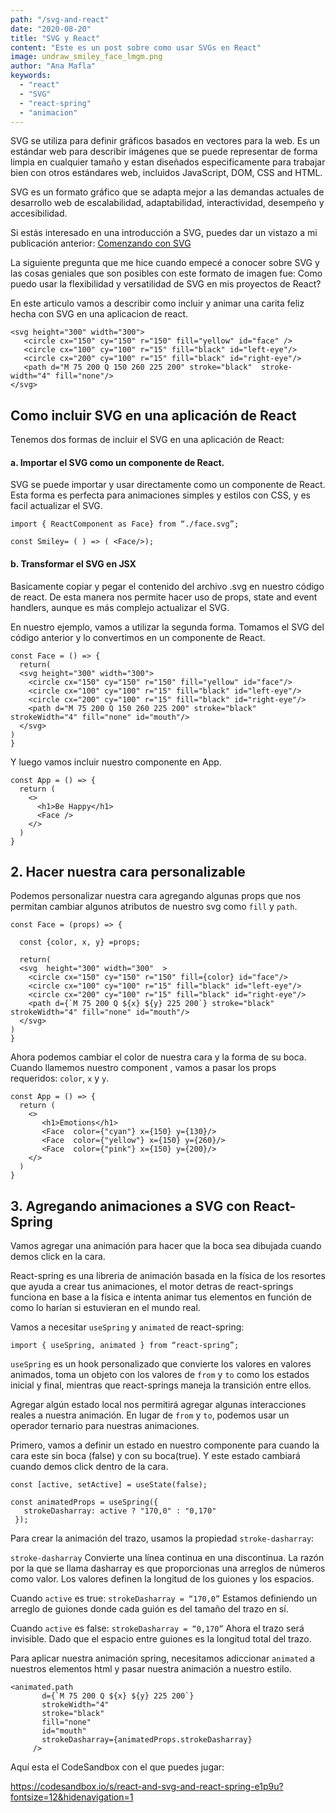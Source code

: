 ```yaml
---
path: "/svg-and-react"
date: "2020-08-20"
title: "SVG y React"
content: "Este es un post sobre como usar SVGs en React"
image: undraw_smiley_face_lmgm.png
author: "Ana Mafla"
keywords:
  - "react"
  - "SVG"
  - "react-spring"
  - "animacion"
---
```


SVG se utiliza para definir gráficos basados en vectores para la web. Es un estándar web para describir imágenes que se puede representar de forma limpia en cualquier tamaño y estan diseñados especificamente para trabajar bien con otros estándares web, incluidos JavaScript, DOM, CSS and HTML.

SVG es un formato gráfico que se adapta mejor a las demandas actuales de desarrollo web de escalabilidad, adaptabilidad, interactividad, desempeño y accesibilidad.

Si estás interesado en una introducción a SVG, puedes dar un vistazo a mi publicación anterior: [Comenzando con SVG](https://www.anamafla.com/es/blog/svg-and-react/)

La siguiente pregunta que me hice cuando empecé a conocer sobre SVG y las cosas geniales que son posibles con este formato de imagen fue: Como puedo usar la flexibilidad y versatilidad de SVG en mis proyectos de React?

En este articulo vamos a describir como incluir y animar una carita feliz hecha con SVG en una aplicacion de react.

```
<svg height="300" width="300">
   <circle cx="150" cy="150" r="150" fill="yellow" id="face" />
   <circle cx="100" cy="100" r="15" fill="black" id="left-eye"/>
   <circle cx="200" cy="100" r="15" fill="black" id="right-eye"/>
   <path d="M 75 200 Q 150 260 225 200" stroke="black"  stroke-width="4" fill="none"/>
</svg>
```

## Como incluir SVG en una aplicación de React

Tenemos dos formas de incluir el SVG en una aplicación de React:

#### a. Importar el SVG como un componente de React.

SVG se puede importar y usar directamente como un componente de React. Esta forma es perfecta para animaciones simples y estilos con CSS, y es facil actualizar el SVG.

```
import { ReactComponent as Face} from “./face.svg”;

const Smiley= ( ) => ( <Face/>);
```

#### b. Transformar el SVG en JSX

Basicamente copiar y pegar el contenido del archivo .svg en nuestro código de react. De esta manera nos permite hacer uso de props, state and event handlers, aunque es más complejo actualizar el SVG.

En nuestro ejemplo, vamos a utilizar la segunda forma. Tomamos el SVG del código anterior y lo convertimos en un componente de React.

```
const Face = () => {
  return(
  <svg height="300" width="300">
    <circle cx="150" cy="150" r="150" fill="yellow" id="face"/>
    <circle cx="100" cy="100" r="15" fill="black" id="left-eye"/>
    <circle cx="200" cy="100" r="15" fill="black" id="right-eye"/>
    <path d="M 75 200 Q 150 260 225 200" stroke="black"  strokeWidth="4" fill="none" id="mouth"/>
  </svg>
)
}
```

Y luego vamos incluir nuestro componente <Face/> en App.

```
const App = () => {
  return (
    <>
      <h1>Be Happy</h1>
      <Face />
    </>
  )
}
```

## 2. Hacer nuestra cara personalizable

Podemos personalizar nuestra cara agregando algunas props que nos permitan cambiar algunos atributos de nuestro svg como `fill` y `path`.

```
const Face = (props) => {

  const {color, x, y} =props;

  return(
  <svg  height="300" width="300"  >
    <circle cx="150" cy="150" r="150" fill={color} id="face"/>
    <circle cx="100" cy="100" r="15" fill="black" id="left-eye"/>
    <circle cx="200" cy="100" r="15" fill="black" id="right-eye"/>
    <path d={`M 75 200 Q ${x} ${y} 225 200`} stroke="black"  strokeWidth="4" fill="none" id="mouth"/>
  </svg>
)
}
```

Ahora podemos cambiar el color de nuestra cara y la forma de su boca. Cuando llamemos nuestro component <Face>, vamos a pasar los props requeridos: `color`, `x` y `y`.

```
const App = () => {
  return (
    <>
       <h1>Emotions</h1>
       <Face  color={"cyan"} x={150} y={130}/>
       <Face  color={"yellow"} x={150} y={260}/>
       <Face  color={"pink"} x={150} y={200}/>
    </>
  )
}
```

## 3. Agregando animaciones a SVG con React-Spring

Vamos agregar una animación para hacer que la boca sea dibujada cuando demos click en la cara.

React-spring es una libreria de animación basada en la física de los resortes que ayuda a crear tus animaciones, el motor detras de react-springs funciona en base a la física e intenta animar tus elementos en función de como lo harían si estuvieran en el mundo real.

Vamos a necesitar `useSpring` y `animated` de react-spring:

```
import { useSpring, animated } from “react-spring”;
```

`useSpring` es un hook personalizado que convierte los valores en valores animados, toma un objeto con los valores de `from` y `to` como los estados inicial y final, mientras que react-springs maneja la transición entre ellos.

Agregar algún estado local nos permitirá agregar algunas interacciones reales a nuestra animación. En lugar de `from` y `to`, podemos usar un operador ternario para nuestras animaciones.

Primero, vamos a definir un estado en nuestro componente para cuando la cara este sin boca (false) y con su boca(true). Y este estado cambiará cuando demos click dentro de la cara.

```
const [active, setActive] = useState(false);

const animatedProps = useSpring({
   strokeDasharray: active ? "170,0" : "0,170"
 });

```

Para crear la animación del trazo, usamos la propiedad `stroke-dasharray`:

`stroke-dasharray`
Convierte una línea continua en una discontinua. La razón por la que se llama dasharray es que proporcionas una arreglos de números como valor. Los valores definen la longitud de los guiones y los espacios.

Cuando `active` es true:
`strokeDasharray = “170,0”`
Estamos definiendo un arreglo de guiones donde cada guión es del tamaño del trazo en sí.

Cuando `active` es false:
`strokeDasharray = “0,170”`
Ahora el trazo será invisible. Dado que el espacio entre guiones es la longitud total del trazo.

Para aplicar nuestra animación spring, necesitamos adiccionar `animated` a nuestros elementos html y pasar nuestra animación a nuestro estilo.

```
<animated.path
       d={`M 75 200 Q ${x} ${y} 225 200`}
       strokeWidth="4"
       stroke="black"
       fill="none"
       id="mouth"
       strokeDasharray={animatedProps.strokeDasharray}
     />
```

Aquí esta el CodeSandbox con el que puedes jugar:

https://codesandbox.io/s/react-and-svg-and-react-spring-e1p9u?fontsize=12&hidenavigation=1
